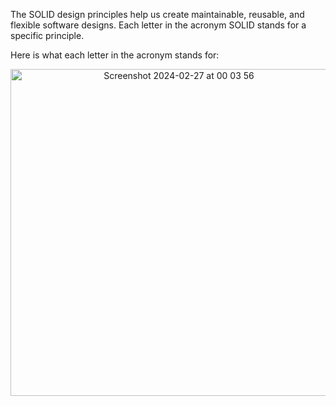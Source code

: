 The SOLID design principles help us create maintainable, reusable, and flexible software designs. Each letter in the acronym SOLID stands for a specific principle.

Here is what each letter in the acronym stands for:

<p align="center">
  <img width="523" alt="Screenshot 2024-02-27 at 00 03 56" src="https://github.com/devaaks/low-level-design/assets/16061289/33a2791f-349b-4f2b-8a6c-09ed8e199e79">
</p>
